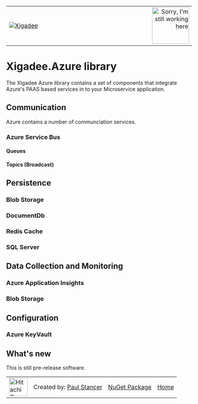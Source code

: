 ﻿<table>
<tr>
<td width="80%"><a href="../../README.md"><img src="../../docs/X2a.png" alt="Xigadee"></a></td>
<td width = "*" align="right"><img src="../../docs/smallWIP.jpg" alt="Sorry, I'm still working here" height="100"></td>
</tr>
</table>

# Xigadee.Azure library

The Xigadee Azure library contains a set of components that integrate Azure's PAAS based services in to your Microservice application.

## Communication

Azure contains a number of communciation services.

### Azure Service Bus

#### Queues

#### Topics (Broadcast)

## Persistence

### Blob Storage

### DocumentDb

### Redis Cache

### SQL Server

## Data Collection and Monitoring

### Azure Application Insights

### Blob Storage

## Configuration

### Azure KeyVault


## What's new

This is still pre-release software.

<table><tr> 
<td><a href="http://www.hitachiconsulting.com"><img src="../../docs/hitachi.png" alt="Hitachi Consulting" height="50"/></a></td> 
  <td>Created by: <a href="http://github.com/paulstancer">Paul Stancer</a></td>
  <td><a href="https://www.nuget.org/packages/Xigadee.Azure">NuGet Package</a></td>
  <td><a href="../../README.md">Home</a></td>
</tr></table>